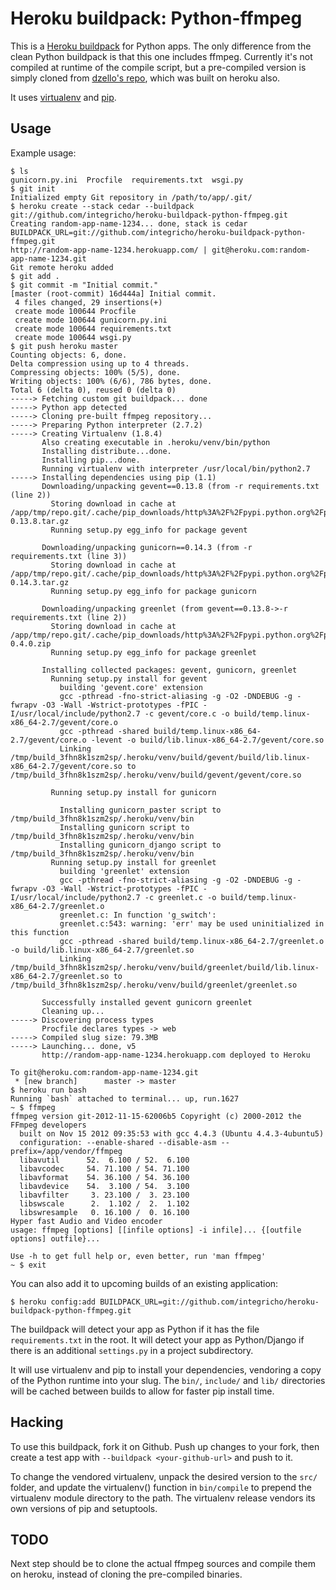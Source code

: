 Heroku buildpack: Python-ffmpeg
========================

This is a [Heroku buildpack](http://devcenter.heroku.com/articles/buildpacks) for Python apps.
The only difference from the clean Python buildpack is that this one includes ffmpeg. Currently
it's not compiled at runtime of the compile script, but a pre-compiled version is simply cloned
from [dzello's repo](https://github.com/dzello/ffmpeg-heroku), which was built on heroku also.

It uses [virtualenv](http://www.virtualenv.org/) and [pip](http://www.pip-installer.org/).

Usage
-----

Example usage:

    $ ls
    gunicorn.py.ini  Procfile  requirements.txt  wsgi.py
    $ git init
    Initialized empty Git repository in /path/to/app/.git/
    $ heroku create --stack cedar --buildpack git://github.com/integricho/heroku-buildpack-python-ffmpeg.git
    Creating random-app-name-1234... done, stack is cedar
    BUILDPACK_URL=git://github.com/integricho/heroku-buildpack-python-ffmpeg.git
    http://random-app-name-1234.herokuapp.com/ | git@heroku.com:random-app-name-1234.git
    Git remote heroku added
    $ git add .
    $ git commit -m "Initial commit."
    [master (root-commit) 16d444a] Initial commit.
     4 files changed, 29 insertions(+)
     create mode 100644 Procfile
     create mode 100644 gunicorn.py.ini
     create mode 100644 requirements.txt
     create mode 100644 wsgi.py
    $ git push heroku master
    Counting objects: 6, done.
    Delta compression using up to 4 threads.
    Compressing objects: 100% (5/5), done.
    Writing objects: 100% (6/6), 786 bytes, done.
    Total 6 (delta 0), reused 0 (delta 0)
    -----> Fetching custom git buildpack... done
    -----> Python app detected
    -----> Cloning pre-built ffmpeg repository...
    -----> Preparing Python interpreter (2.7.2)
    -----> Creating Virtualenv (1.8.4)
           Also creating executable in .heroku/venv/bin/python
           Installing distribute...done.
           Installing pip...done.
           Running virtualenv with interpreter /usr/local/bin/python2.7
    -----> Installing dependencies using pip (1.1)
           Downloading/unpacking gevent==0.13.8 (from -r requirements.txt (line 2))
             Storing download in cache at /app/tmp/repo.git/.cache/pip_downloads/http%3A%2F%2Fpypi.python.org%2Fpackages%2Fsource%2Fg%2Fgevent%2Fgevent-0.13.8.tar.gz
             Running setup.py egg_info for package gevent
               
           Downloading/unpacking gunicorn==0.14.3 (from -r requirements.txt (line 3))
             Storing download in cache at /app/tmp/repo.git/.cache/pip_downloads/http%3A%2F%2Fpypi.python.org%2Fpackages%2Fsource%2Fg%2Fgunicorn%2Fgunicorn-0.14.3.tar.gz
             Running setup.py egg_info for package gunicorn
               
           Downloading/unpacking greenlet (from gevent==0.13.8->-r requirements.txt (line 2))
             Storing download in cache at /app/tmp/repo.git/.cache/pip_downloads/http%3A%2F%2Fpypi.python.org%2Fpackages%2Fsource%2Fg%2Fgreenlet%2Fgreenlet-0.4.0.zip
             Running setup.py egg_info for package greenlet
               
           Installing collected packages: gevent, gunicorn, greenlet
             Running setup.py install for gevent
               building 'gevent.core' extension
               gcc -pthread -fno-strict-aliasing -g -O2 -DNDEBUG -g -fwrapv -O3 -Wall -Wstrict-prototypes -fPIC -I/usr/local/include/python2.7 -c gevent/core.c -o build/temp.linux-x86_64-2.7/gevent/core.o
               gcc -pthread -shared build/temp.linux-x86_64-2.7/gevent/core.o -levent -o build/lib.linux-x86_64-2.7/gevent/core.so
               Linking /tmp/build_3fhn8k1szm2sp/.heroku/venv/build/gevent/build/lib.linux-x86_64-2.7/gevent/core.so to /tmp/build_3fhn8k1szm2sp/.heroku/venv/build/gevent/gevent/core.so
               
             Running setup.py install for gunicorn
               
               Installing gunicorn_paster script to /tmp/build_3fhn8k1szm2sp/.heroku/venv/bin
               Installing gunicorn script to /tmp/build_3fhn8k1szm2sp/.heroku/venv/bin
               Installing gunicorn_django script to /tmp/build_3fhn8k1szm2sp/.heroku/venv/bin
             Running setup.py install for greenlet
               building 'greenlet' extension
               gcc -pthread -fno-strict-aliasing -g -O2 -DNDEBUG -g -fwrapv -O3 -Wall -Wstrict-prototypes -fPIC -I/usr/local/include/python2.7 -c greenlet.c -o build/temp.linux-x86_64-2.7/greenlet.o
               greenlet.c: In function 'g_switch':
               greenlet.c:543: warning: 'err' may be used uninitialized in this function
               gcc -pthread -shared build/temp.linux-x86_64-2.7/greenlet.o -o build/lib.linux-x86_64-2.7/greenlet.so
               Linking /tmp/build_3fhn8k1szm2sp/.heroku/venv/build/greenlet/build/lib.linux-x86_64-2.7/greenlet.so to /tmp/build_3fhn8k1szm2sp/.heroku/venv/build/greenlet/greenlet.so
               
           Successfully installed gevent gunicorn greenlet
           Cleaning up...
    -----> Discovering process types
           Procfile declares types -> web
    -----> Compiled slug size: 79.3MB
    -----> Launching... done, v5
           http://random-app-name-1234.herokuapp.com deployed to Heroku

    To git@heroku.com:random-app-name-1234.git
     * [new branch]      master -> master
    $ heroku run bash
    Running `bash` attached to terminal... up, run.1627
    ~ $ ffmpeg
    ffmpeg version git-2012-11-15-62006b5 Copyright (c) 2000-2012 the FFmpeg developers
      built on Nov 15 2012 09:35:53 with gcc 4.4.3 (Ubuntu 4.4.3-4ubuntu5)
      configuration: --enable-shared --disable-asm --prefix=/app/vendor/ffmpeg
      libavutil      52.  6.100 / 52.  6.100
      libavcodec     54. 71.100 / 54. 71.100
      libavformat    54. 36.100 / 54. 36.100
      libavdevice    54.  3.100 / 54.  3.100
      libavfilter     3. 23.100 /  3. 23.100
      libswscale      2.  1.102 /  2.  1.102
      libswresample   0. 16.100 /  0. 16.100
    Hyper fast Audio and Video encoder
    usage: ffmpeg [options] [[infile options] -i infile]... {[outfile options] outfile}...

    Use -h to get full help or, even better, run 'man ffmpeg'
    ~ $ exit

You can also add it to upcoming builds of an existing application:

    $ heroku config:add BUILDPACK_URL=git://github.com/integricho/heroku-buildpack-python-ffmpeg.git

The buildpack will detect your app as Python if it has the file `requirements.txt` in the root. It will detect your app as Python/Django if there is an additional `settings.py` in a project subdirectory.

It will use virtualenv and pip to install your dependencies, vendoring a copy of the Python runtime into your slug.  The `bin/`, `include/` and `lib/` directories will be cached between builds to allow for faster pip install time.

Hacking
-------

To use this buildpack, fork it on Github.  Push up changes to your fork, then create a test app with `--buildpack <your-github-url>` and push to it.

To change the vendored virtualenv, unpack the desired version to the `src/` folder, and update the virtualenv() function in `bin/compile` to prepend the virtualenv module directory to the path. The virtualenv release vendors its own versions of pip and setuptools.

TODO
----

Next step should be to clone the actual ffmpeg sources and compile them on heroku, instead of cloning the pre-compiled binaries.